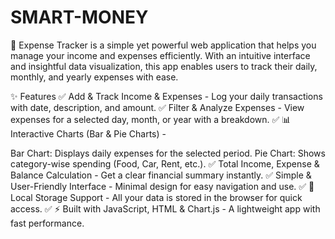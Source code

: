 # SMART-MONEY
🚀 Expense Tracker is a simple yet powerful web application that helps you manage your income and expenses efficiently. With an intuitive interface and insightful data visualization, this app enables users to track their daily, monthly, and yearly expenses with ease.

✨ Features
✅ Add & Track Income & Expenses - Log your daily transactions with date, description, and amount.
✅ Filter & Analyze Expenses - View expenses for a selected day, month, or year with a breakdown.
✅ 📊 Interactive Charts (Bar & Pie Charts) -

Bar Chart: Displays daily expenses for the selected period.
Pie Chart: Shows category-wise spending (Food, Car, Rent, etc.).
✅ Total Income, Expense & Balance Calculation - Get a clear financial summary instantly.
✅ Simple & User-Friendly Interface - Minimal design for easy navigation and use.
✅ 📂 Local Storage Support - All your data is stored in the browser for quick access.
✅ ⚡ Built with JavaScript, HTML & Chart.js - A lightweight app with fast performance.
